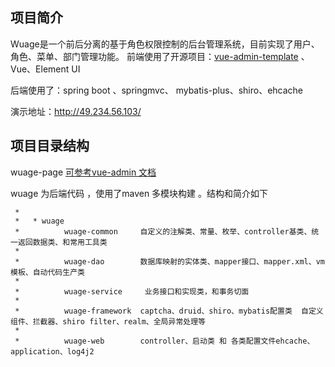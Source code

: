 ## 项目简介

Wuage是一个前后分离的基于角色权限控制的后台管理系统，目前实现了用户、角色、菜单、部门管理功能。
前端使用了开源项目：[vue-admin-template](https://github.com/PanJiaChen/vue-admin-template)   、Vue、Element UI  

后端使用了：spring boot 、springmvc、 mybatis-plus、shiro、ehcache

演示地址：http://49.234.56.103/


## 项目目录结构

wuage-page  [可参考vue-admin 文档](https://panjiachen.github.io/vue-element-admin-site/zh/guide/)

wuage  为后端代码 ，使用了maven 多模块构建 。结构和简介如下

```
 *
 *   * wuage
 *          wuage-common     自定义的注解类、常量、枚举、controller基类、统一返回数据类、和常用工具类
 *
 *          wuage-dao        数据库映射的实体类、mapper接口、mapper.xml、vm模板、自动代码生产类
 *
 *          wuage-service     业务接口和实现类，和事务切面
 *
 *          wuage-framework  captcha、druid、shiro、mybatis配置类  自定义组件、拦截器、shiro filter、realm、全局异常处理等
 *
 *          wuage-web        controller、启动类 和 各类配置文件ehcache、application、log4j2
```



